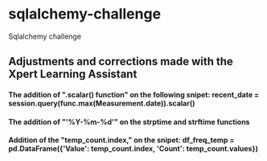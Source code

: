 # sqlalchemy-challenge
Sqlalchemy challenge
## Adjustments and corrections made with the Xpert Learning Assistant
#### The addition of ".scalar() function" on the following snipet: recent_date = session.query(func.max(Measurement.date)).scalar()
#### The addition of "'%Y-%m-%d'" on the strptime and strftime functions
#### Addition of the "temp_count.index," on the snipet: df_freq_temp = pd.DataFrame({'Value': temp_count.index, 'Count': temp_count.values})
